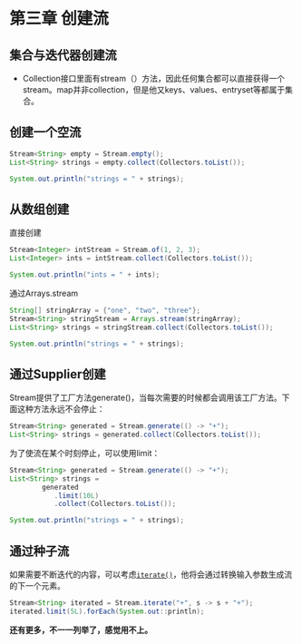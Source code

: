 # 第三章 创建流

## 集合与迭代器创建流

* Collection接口里面有stream（）方法，因此任何集合都可以直接获得一个stream。map并非collection，但是他又keys、values、entryset等都属于集合。

## 创建一个空流

```java
Stream<String> empty = Stream.empty();
List<String> strings = empty.collect(Collectors.toList());

System.out.println("strings = " + strings);
```

## 从数组创建

直接创建

```java
Stream<Integer> intStream = Stream.of(1, 2, 3);
List<Integer> ints = intStream.collect(Collectors.toList());

System.out.println("ints = " + ints);
```

通过Arrays.stream

```java
String[] stringArray = {"one", "two", "three"};
Stream<String> stringStream = Arrays.stream(stringArray);
List<String> strings = stringStream.collect(Collectors.toList());

System.out.println("strings = " + strings);
```

## 通过Supplier创建

Stream提供了工厂方法generate()，当每次需要的时候都会调用该工厂方法。下面这种方法永远不会停止：

```java
Stream<String> generated = Stream.generate(() -> "+");
List<String> strings = generated.collect(Collectors.toList());
```

为了使流在某个时刻停止，可以使用limit：

```java
Stream<String> generated = Stream.generate(() -> "+");
List<String> strings = 
        generated
           .limit(10L)
           .collect(Collectors.toList());

System.out.println("strings = " + strings);
```

## 通过种子流

如果需要不断迭代的内容，可以考虑[`iterate()`](https://docs.oracle.com/en/java/javase/21/docs/api/java.base/java/util/stream/Stream.html#iterate(T,java.util.function.UnaryOperator))​，他将会通过转换输入参数生成流的下一个元素。

```java
Stream<String> iterated = Stream.iterate("+", s -> s + "+");
iterated.limit(5L).forEach(System.out::println);
```

**还有更多，不一一列举了，感觉用不上。**

‍
